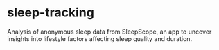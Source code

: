 # sleep-tracking
Analysis of anonymous sleep data from SleepScope, an app to uncover insights into lifestyle factors affecting sleep quality and duration.
